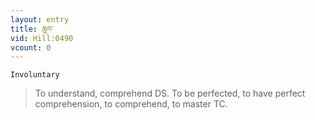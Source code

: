 ```yaml
---
layout: entry
title: ཆུབ་
vid: Hill:0490
vcount: 0
---
```

`Involuntary` 
> To understand, comprehend DS\.
To be perfected, to have perfect comprehension, to comprehend, to master TC\.

